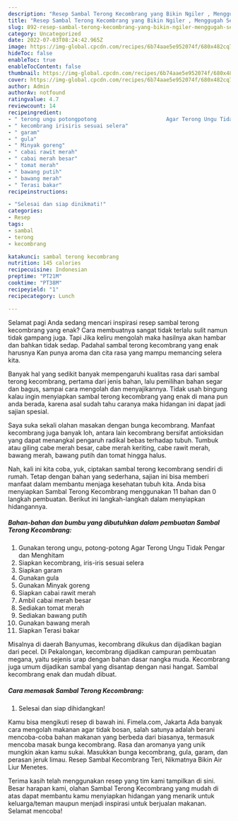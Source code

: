 ```yaml
---
description: "Resep Sambal Terong Kecombrang yang Bikin Ngiler , Menggugah Selera"
title: "Resep Sambal Terong Kecombrang yang Bikin Ngiler , Menggugah Selera"
slug: 892-resep-sambal-terong-kecombrang-yang-bikin-ngiler-menggugah-selera
category: Uncategorized
date: 2022-07-03T08:24:42.965Z
image: https://img-global.cpcdn.com/recipes/6b74aae5e952074f/680x482cq70/sambal-terong-kecombrang-foto-resep-utama.jpg
hideToc: false
enableToc: true
enableTocContent: false
thumbnail: https://img-global.cpcdn.com/recipes/6b74aae5e952074f/680x482cq70/sambal-terong-kecombrang-foto-resep-utama.jpg
cover: https://img-global.cpcdn.com/recipes/6b74aae5e952074f/680x482cq70/sambal-terong-kecombrang-foto-resep-utama.jpg
author: Admin
authorAv: notfound
ratingvalue: 4.7
reviewcount: 14
recipeingredient:
- " terong ungu potongpotong                      Agar Terong Ungu Tidak Pengar dan Menghitam"
- " kecombrang irisiris sesuai selera"
- " garam"
- " gula"
- " Minyak goreng"
- " cabai rawit merah"
- " cabai merah besar"
- " tomat merah"
- " bawang putih"
- " bawang merah"
- " Terasi bakar"
recipeinstructions:

- "Selesai dan siap dinikmati!"
categories:
- Resep
tags:
- sambal
- terong
- kecombrang

katakunci: sambal terong kecombrang 
nutrition: 145 calories
recipecuisine: Indonesian
preptime: "PT21M"
cooktime: "PT38M"
recipeyield: "1"
recipecategory: Lunch

---
```



Selamat pagi Anda sedang mencari inspirasi resep sambal terong kecombrang yang enak? Cara membuatnya sangat tidak terlalu sulit namun tidak gampang juga. Tapi Jika keliru mengolah maka hasilnya akan hambar dan bahkan tidak sedap. Padahal sambal terong kecombrang yang enak harusnya Kan punya aroma dan cita rasa yang mampu memancing selera kita.


Banyak hal yang sedikit banyak mempengaruhi kualitas rasa dari sambal terong kecombrang, pertama dari jenis bahan, lalu pemilihan bahan segar dan bagus, sampai cara mengolah dan menyajikannya. Tidak usah bingung kalau ingin menyiapkan sambal terong kecombrang yang enak di mana pun anda berada, karena asal sudah tahu caranya maka hidangan ini dapat jadi sajian spesial.

Saya suka sekali olahan masakan dengan bunga kecombrang. Manfaat kecombrang juga banyak loh, antara lain kecombrang bersifat antioksidan yang dapat menangkal pengaruh radikal bebas terhadap tubuh. Tumbuk atau giling cabe merah besar, cabe merah keriting, cabe rawit merah, bawang merah, bawang putih dan tomat hingga halus.


Nah, kali ini kita coba, yuk, ciptakan sambal terong kecombrang sendiri di rumah. Tetap dengan bahan yang sederhana, sajian ini bisa memberi manfaat dalam membantu menjaga kesehatan tubuh kita. Anda bisa menyiapkan Sambal Terong Kecombrang menggunakan 11 bahan dan 0 langkah pembuatan. Berikut ini langkah-langkah dalam menyiapkan hidangannya.

<!--inarticleads1-->

##### Bahan-bahan dan bumbu yang dibutuhkan dalam pembuatan Sambal Terong Kecombrang:

1. Gunakan  terong ungu, potong-potong                      Agar Terong Ungu Tidak Pengar dan Menghitam
1. Siapkan  kecombrang, iris-iris sesuai selera
1. Siapkan  garam
1. Gunakan  gula
1. Gunakan  Minyak goreng
1. Siapkan  cabai rawit merah
1. Ambil  cabai merah besar
1. Sediakan  tomat merah
1. Sediakan  bawang putih
1. Gunakan  bawang merah
1. Siapkan  Terasi bakar


Misalnya di daerah Banyumas, kecombrang dikukus dan dijadikan bagian dari pecel. Di Pekalongan, kecombrang dijadikan campuran pembuatan megana, yaitu sejenis urap dengan bahan dasar nangka muda. Kecombrang juga umum dijadikan sambal yang disantap dengan nasi hangat. Sambal kecombrang enak dan mudah dibuat. 

<!--inarticleads2-->

##### Cara memasak Sambal Terong Kecombrang:


1. Selesai dan siap dihidangkan!

Kamu bisa mengikuti resep di bawah ini. Fimela.com, Jakarta Ada banyak cara mengolah makanan agar tidak bosan, salah satunya adalah berani mencoba-coba bahan makanan yang berbeda dari biasanya, termasuk mencoba masak bunga kecombrang. Rasa dan aromanya yang unik mungkin akan kamu sukai. Masukkan bunga kecombrang, gula, garam, dan perasan jeruk limau. Resep Sambal Kecombrang Teri, Nikmatnya Bikin Air Liur Menetes. 

Terima kasih telah menggunakan resep yang tim kami tampilkan di sini. Besar harapan kami, olahan Sambal Terong Kecombrang yang mudah di atas dapat membantu kamu menyiapkan hidangan yang menarik untuk keluarga/teman maupun menjadi inspirasi untuk berjualan makanan. Selamat mencoba!
